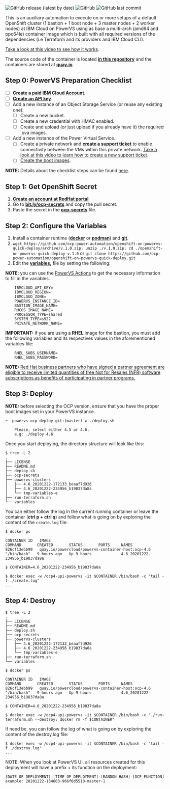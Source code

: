 ![GitHub release (latest by date)](https://img.shields.io/github/v/release/rpsene/openshift-on-powervs-quick-deploy?style=flat-square)
![GitHub](https://img.shields.io/github/license/rpsene/openshift-on-powervs-quick-deploy?style=flat-square)
![GitHub last commit](https://img.shields.io/github/last-commit/rpsene/openshift-on-powervs-quick-deploy?style=flat-square)

This is an auxiliary automation to execute on or more setups of a default OpenShift cluster (1 bastion + 1 boot node + 3 master nodes + 2 worker nodes) at IBM Cloud on PowerVS using as base a multi-arch (amd64 and ppc64le) container image which is built with all required versions of the dependencies (i.e Terraform and its providers and IBM Cloud CLI).

[Take a look at this video to see how it works](https://youtu.be/aSCuZTMTTEQ).

The source code of the container is located **[in this repository](https://github.com/ocp-power-automation/powervs-container-host)** and the containers are stored at **[quay.io](https://quay.io/repository/powercloud/powervs-container-host)**.

## Step 0: PowerVS Preparation Checklist

- [ ] **[Create a paid IBM Cloud Account](https://cloud.ibm.com/)**.
- [ ] **[Create an API key](https://cloud.ibm.com/docs/account?topic=account-userapikey)**.
- [ ] Add a new instance of an Object Storage Service (or reuse any existing one):
	- [ ] Create a new bucket.
	- [ ] Create a new credential with HMAC enabled.
	- [ ] Create and upload (or just upload if you already have it) the required .ova images.
- [ ] Add a new instance of the Power Virtual Service.
	- [ ] Create a private network and **[create a support ticket](https://cloud.ibm.com/unifiedsupport/cases/form)** to enable connectivity between the VMs within this private network. [Take a look at this video to learn how to create a new support ticket](https://youtu.be/S5ljNc2kU_A).
	- [ ] [Create the boot images](https://cloud.ibm.com/docs/power-iaas?topic=power-iaas-importing-boot-image).
	
**NOTE:** Details about the checklist steps can be found [here](https://github.com/ocp-power-automation/ocp4-upi-powervs/blob/master/docs/ocp_prereqs_powervs.md).

## Step 1: Get OpenShift Secret

1. **[Create an account at RedHat portal](https://www.redhat.com/wapps/ugc/register.html?_flowId=register-flow&_flowExecutionKey=e1s1)**
2. Go to **[bit.ly/ocp-secrets](bit.ly/ocp-secrets)** and copy the pull secret.
3. Paste the secret in the **[ocp-secrets](ocp-secrets)** file.

## Step 2: Configure the Variables

1. Install a container runtime (**[docker](https://docs.docker.com/engine/install/)** or **[podman](https://podman.io/getting-started/installation)**) and **[git](https://git-scm.com/book/en/v2/Getting-Started-Installing-Git)**.
2. ```wget https://github.com/ocp-power-automation/openshift-on-powervs-quick-deploy/archive/v.1.0.zip; unzip ./v.1.0.zip; cd ./openshift-on-powervs-quick-deploy-v.1.0``` or ```git clone https://github.com/ocp-power-automation/openshift-on-powervs-quick-deploy.git```
3. Edit the **[variables](variables),** file by setting the following:

**NOTE**: you can use the [PowerVS Actions](https://github.com/rpsene/powervs-actions) to get the necessary information to fill in the variables.

```
	IBMCLOUD_API_KEY=
	IBMCLOUD_REGION=
	IBMCLOUD_ZONE=
	POWERVS_INSTANCE_ID=
	BASTION_IMAGE_NAME=
	RHCOS_IMAGE_NAME=
	PROCESSOR_TYPE=shared
	SYSTEM_TYPE=s922
	PRIVATE_NETWORK_NAME=
```

**IMPORTANT:** if you are using a **RHEL** image for the bastion, you must add the following variables and its respectives values in the aforementioned variables file:

```
	RHEL_SUBS_USERNAME=
	RHEL_SUBS_PASSWORD=
```

**NOTE:** [Red Hat business partners who have signed a partner agreement are eligible to receive limited quantities of free Not for Resales (NFR) software subscriptions as benefits of participating in partner programs.](https://www.redhat.com/files/other/partners/Howtoguide-createanewNFR.pdf)

## Step 3: Deploy

**NOTE:** before selecting the OCP version, ensure that you have the proper boot images set in your PowerVS instance.

```
➜  powervs-ocp-deploy git:(master) ✗ ./deploy.sh

	Please, select either 4.5 or 4.6.
	e.g: ./deploy 4.6

```

Once you start deploying, the directory structure will look like this:

```
$ tree -L 2
.
├── LICENSE
├── README.md
├── deploy.sh
├── ocp-secrets
├── powervs-clusters
│   ├── 4.6_20201222-172133_beaaf7d926
│   ├── 4.6_20201222-234956_b19837da8a
│   └── tmp-variables-e
├── run-terraform.sh
└── variables
```

You can either follow the log in the current running container or leave the container (**ctrl p + ctrl q**) and follow what is going on by exploring the content of the ```create.log``` file:

```
$ docker ps

CONTAINER ID   IMAGE                                               COMMAND       CREATED       STATUS       PORTS     NAMES
826cf13ebb99   quay.io/powercloud/powervs-container-host:ocp-4.6   "/bin/bash"   9 hours ago   Up 9 hours             4.6_20201222-234956_b19837da8a

$ CONTAINER=4.6_20201222-234956_b19837da8a

$ docker exec -w /ocp4-upi-powervs -it $CONTAINER /bin/bash -c "tail -f ./create.log"
...
```

## Step 4: Destroy

```
$ tree -L 2
.
├── LICENSE
├── README.md
├── deploy.sh
├── ocp-secrets
├── powervs-clusters
│   ├── 4.6_20201222-172133_beaaf7d926
│   ├── 4.6_20201222-234956_b19837da8a
│   └── tmp-variables-e
├── run-terraform.sh
└── variables

$ docker ps

CONTAINER ID   IMAGE                                               COMMAND       CREATED       STATUS       PORTS     NAMES
826cf13ebb99   quay.io/powercloud/powervs-container-host:ocp-4.6   "/bin/bash"   9 hours ago   Up 9 hours             4.6_20201222-234956_b19837da8a

$ CONTAINER=4.6_20201222-234956_b19837da8a

$ docker exec -w /ocp4-upi-powervs -it $CONTAINER /bin/bash -c "./run-terraform.sh --destroy; docker rm -f $CONTAINER"
```

If need be, you can follow the log of what is going on by exploring the content of the destroy.log file:

```
$ docker exec -w /ocp4-upi-powervs -it $CONTAINER /bin/bash -c "tail -f ./destroy.log"
...
```

NOTE: When you look at PowerVS UI, all resources created for this deployment will have a prefix + its function on the deployment:

 ```
 [DATE OF DEPLOYMENT]-[TIME OF DEPLOYMENT]-[RANDON HASH]-[OCP FUNCTION]
 example: 20201222-134603-966f6d5510-master-1
 ```
